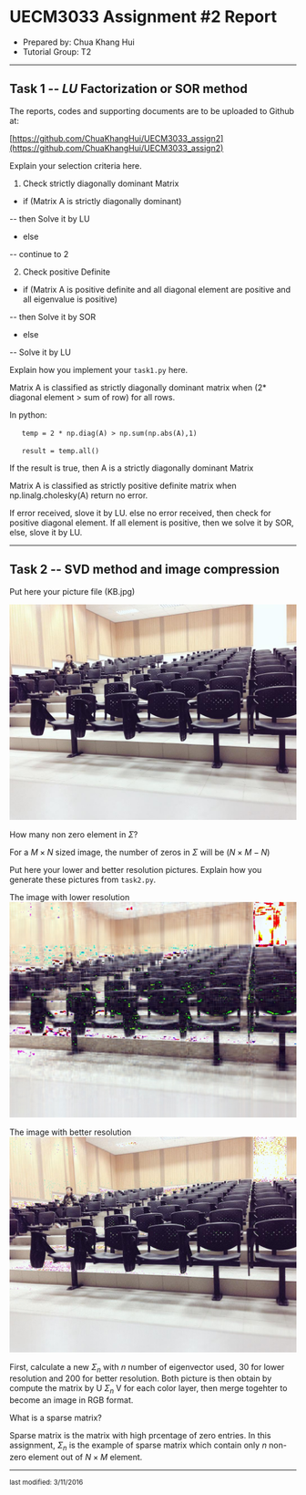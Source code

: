 UECM3033 Assignment #2 Report
========================================================

- Prepared by: Chua Khang Hui
- Tutorial Group: T2

--------------------------------------------------------

## Task 1 --  $LU$ Factorization or SOR method

The reports, codes and supporting documents are to be uploaded to Github at: 

[https://github.com/ChuaKhangHui/UECM3033_assign2](https://github.com/ChuaKhangHui/UECM3033_assign2)

Explain your selection criteria here.

1. Check strictly diagonally dominant Matrix

-	if (Matrix A is strictly diagonally dominant)

--		then Solve it by LU

-	else

--		continue to 2

2. Check positive Definite 

-	if (Matrix A is positive definite and all diagonal element are positive and all eigenvalue is positive)

--		then Solve it by SOR

-	else

--		Solve it by LU
		
Explain how you implement your `task1.py` here.

Matrix A is classified as strictly diagonally dominant matrix when (2* diagonal element > sum of row) for all rows.

In python: 

`	temp = 2 * np.diag(A) > np.sum(np.abs(A),1)`

`    result = temp.all()                       `

If the result is true, then A is a strictly diagonally dominant Matrix

Matrix A is classified as strictly positive definite matrix when  np.linalg.cholesky(A) return no error.

If error received, slove it by LU.
else no error received, then check for positive diagonal element.
If all element is positive, then we solve it by SOR, else, slove it by LU.


---------------------------------------------------------

## Task 2 -- SVD method and image compression

Put here your picture file (KB.jpg)

![KB.jpg](KB.jpg)

How many non zero element in $\Sigma$?

For a $M \times N$ sized image, the number of zeros in $\Sigma$ will be $(N \times M - N)$ 

Put here your lower and better resolution pictures. Explain how you generate these pictures from `task2.py`.

The image with lower resolution
![KB_lower.jpg](KB_lower.jpg)

The image with better resolution
![KB_better.jpg](KB_better.jpg)

First, calculate a new $\Sigma_n$ with $n$ number of eigenvector used, 30 for lower resolution and 200 for better resolution.
Both picture is then obtain by compute the matrix by U $\Sigma_n$ V for each color layer, then merge togehter to become an image in RGB format.

What is a sparse matrix?

Sparse matrix is the matrix with high prcentage of zero entries.
In this assignment, $\Sigma_n$ is the example of sparse matrix which contain only $n$ non-zero element out of $N \times M$ element.

-----------------------------------

<sup>last modified: 3/11/2016</sup>
